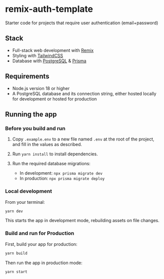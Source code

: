 # remix-auth-template

Starter code for projects that require user authentication (email+password)

## Stack

- Full-stack web development with [Remix](https://remix.run)
- Styling with [TailwindCSS](https://tailwindcss.com/)
- Database with [PostgreSQL](https://www.postgresql.org/) & [Prisma](https://www.prisma.io/)

## Requirements

- Node.js version 18 or higher
- A PostgreSQL database and its connection string, either hosted locally for development or hosted for production

## Running the app

### Before you build and run

1. Copy `.example.env` to a new file named `.env` at the root of the project, and fill in the values as described.

2. Run `yarn install` to install dependencies.

3. Run the required database migrations:
   - In development: `npx prisma migrate dev`
   - In production: `npx prisma migrate deploy`

### Local development

From your terminal:

```sh
yarn dev
```

This starts the app in development mode, rebuilding assets on file changes.

### Build and run for Production

First, build your app for production:

```sh
yarn build
```

Then run the app in production mode:

```sh
yarn start
```
